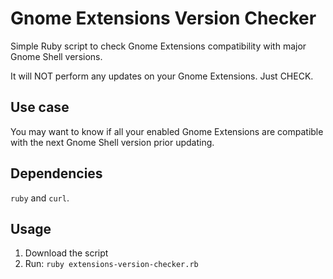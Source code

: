 # Gnome Extensions Version Checker
Simple Ruby script to check Gnome Extensions compatibility with major Gnome Shell versions.

It will NOT perform any updates on your Gnome Extensions. Just CHECK.

## Use case
You may want to know if all your enabled Gnome Extensions are compatible with the next Gnome Shell version prior updating.

## Dependencies
`ruby` and `curl`.

## Usage
1. Download the script
2. Run: `ruby extensions-version-checker.rb`
